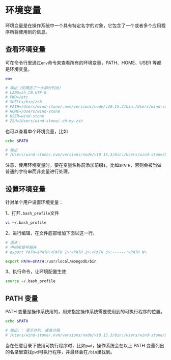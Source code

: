 # 环境变量

环境变量是在操作系统中一个具有特定名字的对象，它包含了一个或者多个应用程序所将使用到的信息。

## 查看环境变量

可在命令行里通过`env`命令来查看所有的环境变量，PATH、HOME、USER 等都是环境变量。

```sh
env

# 输出（仅摘选了一小部分列出）
# LANG=zh_CN.UTF-8
# PWD=/etc
# SHELL=/bin/zsh
# PATH=/Users/wind-stone/.nvm/versions/node/v10.15.3/bin:/Users/wind-stone/Documents/google-cloud-sdk/bin:/usr/local/bin:/usr/bin:/bin:/usr/sbin:/sbin:/opt/X11/bin
# HOME=/Users/wind-stone
# USER=wind-stone
# ZSH=/Users/wind-stone/.oh-my-zsh
```

也可以查看单个环境变量，比如

```sh
echo $PATH

# 输出
# /Users/wind-stone/.nvm/versions/node/v10.15.3/bin:/Users/wind-stone/Documents/google-cloud-sdk/bin:/usr/local/bin:/usr/bin:/bin:/usr/sbin:/sbin:/opt/X11/bin
```

注意，使用环境变量时，要在变量名称前添加前缀`$`，比如`$PATH`，否则会被当做普通的字符串而非变量进行处理。

## 设置环境变量

针对单个用户设置环境变量：

1、打开`.bash_profile`文件

```sh
vi ~/.bash_profile
```

2、进行编辑，在文件底部增加下面以这一行。

```sh
# 语法：
# 中间用冒号隔开
# export PATH=$PATH:<PATH 1>:<PATH 2>:<PATH 3>:------:<PATH N>

export PATH=$PATH:/usr/local/mongodb/bin
```

3、执行命令，让环境配置生效

```sh
source ~/.bash_profile
```

## PATH 变量

PATH 变量是操作系统用的，用来指定操作系统需要使用到的可执行程序的位置。

```sh
echo $PATH

# 输出，: 表示并列，或者分隔
# /Users/wind-stone/.nvm/versions/node/v10.15.3/bin:/Users/wind-stone/Documents/google-cloud-sdk/bin:/usr/local/bin:/usr/bin:/bin:/usr/sbin:/sbin:/opt/X11/bin
```

当在任意目录下使用可执行程序时，比如`pwd`，操作系统会在以上 PATH 变量列出的名录里查找`pwd`可执行程序，并最终会在`/bin`里找到。
